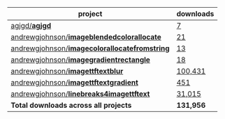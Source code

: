 project|downloads
-------|----------
[agjgd/**agjgd**](https://github.com/agjgd/agjgd)|[7](https://packagist.org/packages/agjgd/agjgd)
[andrewgjohnson/**imageblendedcolorallocate**](https://github.com/andrewgjohnson/imageblendedcolorallocate)|[21](https://packagist.org/packages/andrewgjohnson/imageblendedcolorallocate)
[andrewgjohnson/**imagecolorallocatefromstring**](https://github.com/andrewgjohnson/imagecolorallocatefromstring)|[13](https://packagist.org/packages/andrewgjohnson/imagecolorallocatefromstring)
[andrewgjohnson/**imagegradientrectangle**](https://github.com/andrewgjohnson/imagegradientrectangle)|[18](https://packagist.org/packages/andrewgjohnson/imagegradientrectangle)
[andrewgjohnson/**imagettftextblur**](https://github.com/andrewgjohnson/imagettftextblur)|[100,431](https://packagist.org/packages/andrewgjohnson/imagettftextblur)
[andrewgjohnson/**imagettftextgradient**](https://github.com/andrewgjohnson/imagettftextgradient)|[451](https://packagist.org/packages/andrewgjohnson/imagettftextgradient)
[andrewgjohnson/**linebreaks4imagettftext**](https://github.com/andrewgjohnson/linebreaks4imagettftext)|[31,015](https://packagist.org/packages/andrewgjohnson/linebreaks4imagettftext)
**Total downloads across all projects**|**131,956**
